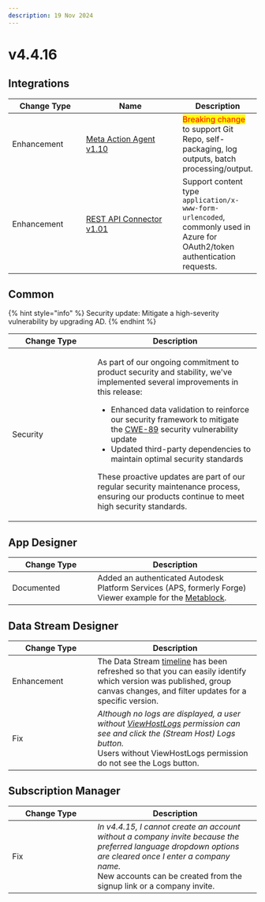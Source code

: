 ```yaml
---
description: 19 Nov 2024
---
```


# v4.4.16

## Integrations

<table><thead><tr><th width="155">Change Type</th><th width="250">Name</th><th>Description</th></tr></thead><tbody><tr><td>Enhancement</td><td><a href="https://xmpro.gitbook.io/meta/">Meta Action Agent v1.10</a></td><td><mark style="color:red;">Breaking change</mark> to support Git Repo, self-packaging, log outputs, batch processing/output.</td></tr><tr><td>Enhancement</td><td><a href="https://xmpro.gitbook.io/rest-api-connector/">REST API Connector v1.01</a></td><td>Support content type <code>application/x-www-form-urlencoded</code>, commonly used in Azure for OAuth2/token authentication requests.</td></tr></tbody></table>

## Common

{% hint style="info" %}
Security update: Mitigate a high-severity vulnerability by upgrading AD.
{% endhint %}

<table><thead><tr><th width="157">Change Type</th><th>Description</th></tr></thead><tbody><tr><td>Security</td><td><p>As part of our ongoing commitment to product security and stability, we've implemented several improvements in this release:</p><ul><li>Enhanced data validation to reinforce our security framework to mitigate the <a href="https://cwe.mitre.org/data/definitions/89.html">CWE-89</a> security vulnerability update</li><li>Updated third-party dependencies to maintain optimal security standards</li></ul><p>These proactive updates are part of our regular security maintenance process, ensuring our products continue to meet high security standards.</p></td></tr></tbody></table>

## App Designer

<table><thead><tr><th width="157">Change Type</th><th>Description</th></tr></thead><tbody><tr><td>Documented</td><td>Added an authenticated Autodesk Platform Services (APS, formerly Forge) Viewer example for the <a href="../blocks-toolbox/advanced/metablock.md#autodesk-visualize-2d-and-3d-models-with-authentication">Metablock</a>.</td></tr></tbody></table>

## Data Stream Designer

<table><thead><tr><th width="157">Change Type</th><th>Description</th></tr></thead><tbody><tr><td>Enhancement</td><td>The Data Stream <a href="../concepts/data-stream/timeline.md">timeline</a> has been refreshed so that you can easily identify which version was published, group canvas changes, and filter updates for a specific version.</td></tr><tr><td>Fix</td><td><em>Although no logs are displayed, a user without</em> <a href="https://documentation.xmpro.com/administration/subscriptions-admin/manage-user-access#data-stream-designer-rights"><em>ViewHostLogs</em></a> <em>permission can see and click the (Stream Host) Logs button.</em><br>Users without ViewHostLogs permission do not see the Logs button.</td></tr></tbody></table>

## Subscription Manager

<table><thead><tr><th width="157">Change Type</th><th>Description</th></tr></thead><tbody><tr><td>Fix</td><td><em>In v4.4.15, I cannot create an account without a company invite because the preferred language dropdown options are cleared once I enter a company name.</em><br>New accounts can be created from the signup link or a company invite. </td></tr></tbody></table>
